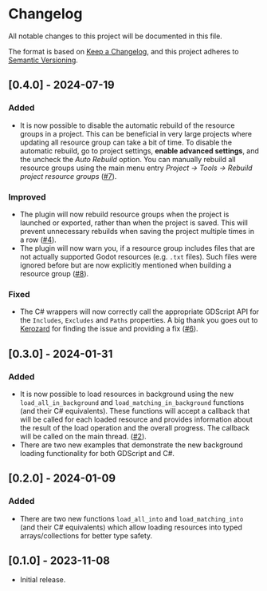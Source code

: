 # Changelog
All notable changes to this project will be documented in this file.

The format is based on [Keep a Changelog](https://keepachangelog.com/en/1.0.0/),
and this project adheres to [Semantic Versioning](https://semver.org/spec/v2.0.0.html).


## [0.4.0] - 2024-07-19
### Added
- It is now possible to disable the automatic rebuild of the resource groups in a project. This can be beneficial in very large projects where updating all resource group can take a bit of time. To disable the automatic rebuild, go to project settings, **enable advanced settings**, and the uncheck the _Auto Rebuild_ option. You can manually rebuild all resource groups using the main menu entry _Project -> Tools -> Rebuild project resource groups_ ([#7](https://github.com/derkork/godot-resource-groups/issues/7)).

### Improved
- The plugin will now rebuild resource groups when the project is launched or exported, rather than when the project is saved. This will prevent unnecessary rebuilds when saving the project multiple times in a row ([#4](https://github.com/derkork/godot-resource-groups/issues/4)).
- The plugin will now warn you, if a resource group includes files that are not actually supported Godot resources (e.g. `.txt` files). Such files were ignored before but are now explicitly mentioned when building a resource group ([#8](https://github.com/derkork/godot-resource-groups/issues/8)).

### Fixed
- The C# wrappers will now correctly call the appropriate GDScript API for the `Includes`, `Excludes` and `Paths` properties. A big thank you goes out to [Kerozard](https://github.com/Kerozard) for finding the issue and providing a fix ([#6](https://github.com/derkork/godot-resource-groups/pull/6)).

## [0.3.0] - 2024-01-31
### Added
- It is now possible to load resources in background using the new `load_all_in_background` and `load_matching_in_background` functions (and their C# equivalents). These functions will accept a callback that will be called for each loaded resource and provides information about the result of the load operation and the overall progress. The callback will be called on the main thread. ([#2](https://github.com/derkork/godot-resource-groups/issues/2)).
- There are two new examples that demonstrate the new background loading functionality for both GDScript and C#.

## [0.2.0] - 2024-01-09
### Added
- There are two new functions `load_all_into` and `load_matching_into` (and their C# equivalents) which allow loading resources into typed arrays/collections for better type safety.

## [0.1.0] - 2023-11-08
- Initial release.
